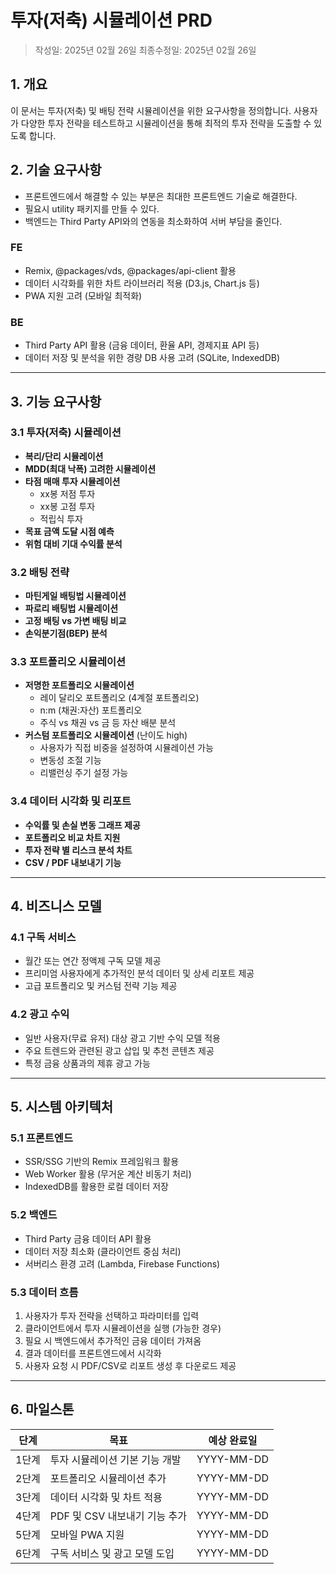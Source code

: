 # 투자(저축) 시뮬레이션 PRD

> 작성일: 2025년 02월 26일
> 최종수정일: 2025년 02월 26일

## 1. 개요

이 문서는 투자(저축) 및 배팅 전략 시뮬레이션을 위한 요구사항을 정의합니다. 사용자가 다양한 투자 전략을 테스트하고 시뮬레이션을 통해 최적의 투자 전략을 도출할 수 있도록 합니다.

## 2. 기술 요구사항

- 프론트엔드에서 해결할 수 있는 부분은 최대한 프론트엔드 기술로 해결한다.
- 필요시 utility 패키지를 만들 수 있다.
- 백엔드는 Third Party API와의 연동을 최소화하여 서버 부담을 줄인다.

### FE

- Remix, @packages/vds, @packages/api-client 활용
- 데이터 시각화를 위한 차트 라이브러리 적용 (D3.js, Chart.js 등)
- PWA 지원 고려 (모바일 최적화)

### BE

- Third Party API 활용 (금융 데이터, 환율 API, 경제지표 API 등)
- 데이터 저장 및 분석을 위한 경량 DB 사용 고려 (SQLite, IndexedDB)

---

## 3. 기능 요구사항

### 3.1 투자(저축) 시뮬레이션

- **복리/단리 시뮬레이션**
- **MDD(최대 낙폭) 고려한 시뮬레이션**
- **타점 매매 투자 시뮬레이션**
  - xx봉 저점 투자
  - xx봉 고점 투자
  - 적립식 투자
- **목표 금액 도달 시점 예측**
- **위험 대비 기대 수익률 분석**

### 3.2 배팅 전략

- **마틴게일 배팅법 시뮬레이션**
- **파로리 배팅법 시뮬레이션**
- **고정 배팅 vs 가변 배팅 비교**
- **손익분기점(BEP) 분석**

### 3.3 포트폴리오 시뮬레이션

- **저명한 포트폴리오 시뮬레이션**
  - 레이 달리오 포트폴리오 (4계절 포트폴리오)
  - n:m (채권:자산) 포트폴리오
  - 주식 vs 채권 vs 금 등 자산 배분 분석
- **커스텀 포트폴리오 시뮬레이션** (난이도 high)
  - 사용자가 직접 비중을 설정하여 시뮬레이션 가능
  - 변동성 조절 기능
  - 리밸런싱 주기 설정 가능

### 3.4 데이터 시각화 및 리포트

- **수익률 및 손실 변동 그래프 제공**
- **포트폴리오 비교 차트 지원**
- **투자 전략 별 리스크 분석 차트**
- **CSV / PDF 내보내기 기능**

---

## 4. 비즈니스 모델

### 4.1 구독 서비스

- 월간 또는 연간 정액제 구독 모델 제공
- 프리미엄 사용자에게 추가적인 분석 데이터 및 상세 리포트 제공
- 고급 포트폴리오 및 커스텀 전략 기능 제공

### 4.2 광고 수익

- 일반 사용자(무료 유저) 대상 광고 기반 수익 모델 적용
- 주요 트렌드와 관련된 광고 삽입 및 추천 콘텐츠 제공
- 특정 금융 상품과의 제휴 광고 가능

---

## 5. 시스템 아키텍처

### 5.1 프론트엔드

- SSR/SSG 기반의 Remix 프레임워크 활용
- Web Worker 활용 (무거운 계산 비동기 처리)
- IndexedDB를 활용한 로컬 데이터 저장

### 5.2 백엔드

- Third Party 금융 데이터 API 활용
- 데이터 저장 최소화 (클라이언트 중심 처리)
- 서버리스 환경 고려 (Lambda, Firebase Functions)

### 5.3 데이터 흐름

1. 사용자가 투자 전략을 선택하고 파라미터를 입력
2. 클라이언트에서 투자 시뮬레이션을 실행 (가능한 경우)
3. 필요 시 백엔드에서 추가적인 금융 데이터 가져옴
4. 결과 데이터를 프론트엔드에서 시각화
5. 사용자 요청 시 PDF/CSV로 리포트 생성 후 다운로드 제공

---

## 6. 마일스톤

| 단계  | 목표                           | 예상 완료일 |
| ----- | ------------------------------ | ----------- |
| 1단계 | 투자 시뮬레이션 기본 기능 개발 | YYYY-MM-DD  |
| 2단계 | 포트폴리오 시뮬레이션 추가     | YYYY-MM-DD  |
| 3단계 | 데이터 시각화 및 차트 적용     | YYYY-MM-DD  |
| 4단계 | PDF 및 CSV 내보내기 기능 추가  | YYYY-MM-DD  |
| 5단계 | 모바일 PWA 지원                | YYYY-MM-DD  |
| 6단계 | 구독 서비스 및 광고 모델 도입  | YYYY-MM-DD  |
